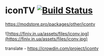 # iconTV [![Build Status](https://travis-ci.org/CrazyBoy49z/iconTV.svg?branch=master)](https://travis-ci.org/CrazyBoy49z/iconTV)
https://modstore.pro/packages/other/icontv

![https://finiv.in.ua/assets/files/iconv.jpg](https://finiv.in.ua/assets/files/iconv.jpg)

translate - https://crowdin.com/project/icontv
